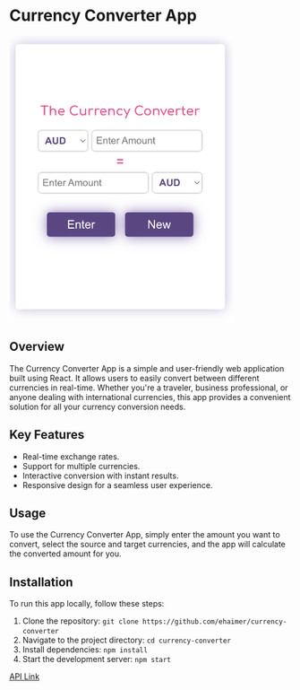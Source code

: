 # Currency Converter App

<!-- ![Currency Converter App Image](https://raw.githubusercontent.com/ehaimer/currency-converter/main/src/currency-converter.jpg) -->

<img src="https://raw.githubusercontent.com/ehaimer/currency-converter/main/src/currency-converter.jpg" alt="Currency Converter App Image" style="max-width: 400px;" />


## Overview

The Currency Converter App is a simple and user-friendly web application built using React. It allows users to easily convert between different currencies in real-time. Whether you're a traveler, business professional, or anyone dealing with international currencies, this app provides a convenient solution for all your currency conversion needs.

## Key Features

- Real-time exchange rates.
- Support for multiple currencies.
- Interactive conversion with instant results.
- Responsive design for a seamless user experience.

## Usage

To use the Currency Converter App, simply enter the amount you want to convert, select the source and target currencies, and the app will calculate the converted amount for you.

## Installation

To run this app locally, follow these steps:

1. Clone the repository: `git clone https://github.com/ehaimer/currency-converter`
2. Navigate to the project directory: `cd currency-converter`
3. Install dependencies: `npm install`
4. Start the development server: `npm start`

[API Link](https://exchangeratesapi.io)